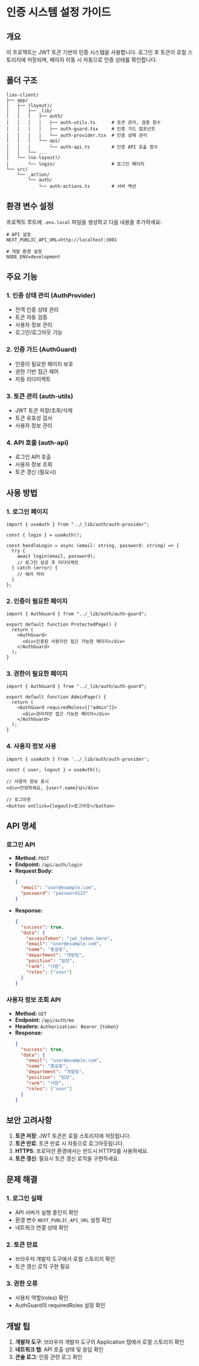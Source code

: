 # 인증 시스템 설정 가이드

## 개요

이 프로젝트는 JWT 토큰 기반의 인증 시스템을 사용합니다. 로그인 후 토큰이 로컬 스토리지에 저장되며, 페이지 이동 시 자동으로 인증 상태를 확인합니다.

## 폴더 구조

```
lias-client/
├── app/
│   ├── (layout)/
│   │   ├── _lib/
│   │   │   ├── auth/
│   │   │   │   ├── auth-utils.ts      # 토큰 관리, 검증 함수
│   │   │   │   ├── auth-guard.tsx     # 인증 가드 컴포넌트
│   │   │   │   └── auth-provider.tsx  # 인증 상태 관리
│   │   │   └── api/
│   │   │       └── auth-api.ts        # 인증 API 호출 함수
│   │   └── ...
│   └── (no-layout)/
│       └── login/                     # 로그인 페이지
└── src/
    └── _action/
        └── auth/
            └── auth-actions.ts        # 서버 액션
```

## 환경 변수 설정

프로젝트 루트에 `.env.local` 파일을 생성하고 다음 내용을 추가하세요:

```env
# API 설정
NEXT_PUBLIC_API_URL=http://localhost:3001

# 개발 환경 설정
NODE_ENV=development
```

## 주요 기능

### 1. 인증 상태 관리 (AuthProvider)

- 전역 인증 상태 관리
- 토큰 자동 검증
- 사용자 정보 관리
- 로그인/로그아웃 기능

### 2. 인증 가드 (AuthGuard)

- 인증이 필요한 페이지 보호
- 권한 기반 접근 제어
- 자동 리다이렉트

### 3. 토큰 관리 (auth-utils)

- JWT 토큰 저장/조회/삭제
- 토큰 유효성 검사
- 사용자 정보 관리

### 4. API 호출 (auth-api)

- 로그인 API 호출
- 사용자 정보 조회
- 토큰 갱신 (필요시)

## 사용 방법

### 1. 로그인 페이지

```tsx
import { useAuth } from "../_lib/auth/auth-provider";

const { login } = useAuth();

const handleLogin = async (email: string, password: string) => {
  try {
    await login(email, password);
    // 로그인 성공 후 리다이렉트
  } catch (error) {
    // 에러 처리
  }
};
```

### 2. 인증이 필요한 페이지

```tsx
import { AuthGuard } from "../_lib/auth/auth-guard";

export default function ProtectedPage() {
  return (
    <AuthGuard>
      <div>인증된 사용자만 접근 가능한 페이지</div>
    </AuthGuard>
  );
}
```

### 3. 권한이 필요한 페이지

```tsx
import { AuthGuard } from "../_lib/auth/auth-guard";

export default function AdminPage() {
  return (
    <AuthGuard requiredRoles={["admin"]}>
      <div>관리자만 접근 가능한 페이지</div>
    </AuthGuard>
  );
}
```

### 4. 사용자 정보 사용

```tsx
import { useAuth } from '../_lib/auth/auth-provider';

const { user, logout } = useAuth();

// 사용자 정보 표시
<div>안녕하세요, {user?.name}님</div>

// 로그아웃
<button onClick={logout}>로그아웃</button>
```

## API 명세

### 로그인 API

- **Method:** `POST`
- **Endpoint:** `/api/auth/login`
- **Request Body:**
  ```json
  {
    "email": "user@example.com",
    "password": "password123"
  }
  ```
- **Response:**
  ```json
  {
    "success": true,
    "data": {
      "accessToken": "jwt_token_here",
      "email": "user@example.com",
      "name": "홍길동",
      "department": "개발팀",
      "position": "팀장",
      "rank": "사원",
      "roles": ["user"]
    }
  }
  ```

### 사용자 정보 조회 API

- **Method:** `GET`
- **Endpoint:** `/api/auth/me`
- **Headers:** `Authorization: Bearer {token}`
- **Response:**
  ```json
  {
    "success": true,
    "data": {
      "email": "user@example.com",
      "name": "홍길동",
      "department": "개발팀",
      "position": "팀장",
      "rank": "사원",
      "roles": ["user"]
    }
  }
  ```

## 보안 고려사항

1. **토큰 저장**: JWT 토큰은 로컬 스토리지에 저장됩니다.
2. **토큰 만료**: 토큰 만료 시 자동으로 로그아웃됩니다.
3. **HTTPS**: 프로덕션 환경에서는 반드시 HTTPS를 사용하세요.
4. **토큰 갱신**: 필요시 토큰 갱신 로직을 구현하세요.

## 문제 해결

### 1. 로그인 실패

- API 서버가 실행 중인지 확인
- 환경 변수 `NEXT_PUBLIC_API_URL` 설정 확인
- 네트워크 연결 상태 확인

### 2. 토큰 만료

- 브라우저 개발자 도구에서 로컬 스토리지 확인
- 토큰 갱신 로직 구현 필요

### 3. 권한 오류

- 사용자 역할(roles) 확인
- AuthGuard의 requiredRoles 설정 확인

## 개발 팁

1. **개발자 도구**: 브라우저 개발자 도구의 Application 탭에서 로컬 스토리지 확인
2. **네트워크 탭**: API 호출 상태 및 응답 확인
3. **콘솔 로그**: 인증 관련 로그 확인

